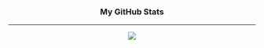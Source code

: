 <h3 align="center">
My GitHub Stats
</h3>
<hr/>

<div align="center">
  <img src="https://github-readme-stats-8eg4-luisfilipemsp.vercel.app/api/top-langs/?username=luisfilipemsp&layout=compact&title_color=000000&bg_color=FFFFFF" />
</div>
 
